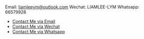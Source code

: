 Email: liamleeym@outlook.com
Wechat: LIAMLEE-LYM
Whatsapp: 66579928
<ul class="contact-list">
	<li><a href="mailto:liamleeym@outlook.com">Contact Me via Email</a></li>
  <li><a href="weixin://dl/chat?LIAMLEE-LYM">Contact Me via Wechat</a></li>
  <li><a href="https://wa.me/85266579928">Contact Me via Whatsapp</a></li>
</ul>
